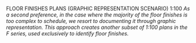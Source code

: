 FLOOR FINISHES PLANS
<span class="highlight-red">(GRAPHIC REPRESENTATION SCENARIO) 1:100</span>
_As a second preference, in the case where the majority of the floor finishes is too complex to schedule, we resort to documenting it through graphic representation._
_This approach creates another subset of <span class="highlight-red">1:100</span> plans in the F series, used exclusively to identify floor finishes._